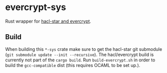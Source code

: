# evercrypt-sys

Rust wrapper for [hacl-star and evercrypt](https://github.com/project-everest/hacl-star/).

## Build
When building this `*-sys` crate make sure to get the hacl-star git submodule (`git submodule update --init --recursive`).
The hacl/evercrypt build is currently not part of the `cargo build`.
Run `build-evercrypt.sh` in order to build the `gcc-compatible` dist (this requires OCAML to be set up.).
